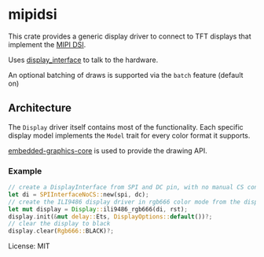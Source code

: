 # mipidsi

This crate provides a generic display driver to connect to TFT displays
that implement the [MIPI DSI](https://www.mipi.org/specifications/dsi).

Uses [display_interface](https://crates.io/crates/display-interface) to talk to the hardware.

An optional batching of draws is supported via the `batch` feature (default on)

## Architecture

The `Display` driver itself contains most of the functionality. Each specific display model implements the `Model` trait for every color format it supports.

[embedded-graphics-core](https://crates.io/crates/embedded-graphics-core) is used to provide the drawing API.

### Example
```rust
// create a DisplayInterface from SPI and DC pin, with no manual CS control
let di = SPIInterfaceNoCS::new(spi, dc);
// create the ILI9486 display driver in rgb666 color mode from the display interface and RST pin
let mut display = Display::ili9486_rgb666(di, rst);
display.init(&mut delay::Ets, DisplayOptions::default())?;
// clear the display to black
display.clear(Rgb666::BLACK)?;
```

License: MIT
